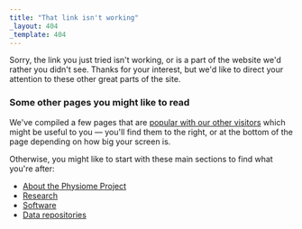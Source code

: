 ```yaml
---
title: "That link isn't working"
_layout: 404
_template: 404
---
```


Sorry, the link you just tried isn't working, or is a part of the website we'd rather you didn't see. Thanks for your interest, but we'd like to direct your attention to these other great parts of the site.

### Some other pages you might like to read

We've compiled a few pages that are <a href="#popular-pages">popular with our other visitors</a> which might be useful to you &mdash; you'll find them to the right, or at the bottom of the page depending on how big your screen is.

Otherwise, you might like to start with these main sections to find what you're after:

- [About the Physiome Project](/about)
- [Research](/research)
- [Software](/software)
- [Data repositories](/data-repositories)

